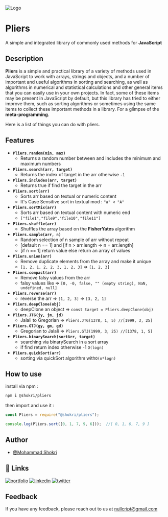 ![Logo](https://i.ibb.co/TBD1xMn/pliers-Logo.png)

# Pliers

A simple and integrated library of commonly used methods for **JavaScript**

## Description

**Pliers** is a simple and practical library of a variety of methods used in JavaScript to work with arrays, strings and objects, and a number of important and useful algorithms in sorting and searching, as well as algorithms in numerical and statistical calculations and other general items that you can easily use in your own projects.
In fact, some of these items may be present in JavaScript by default, but this library has tried to either improve them, such as sorting algorithms or sometimes using the same items to collect these important methods in a library. For a glimpse of the **meta-programming**.

Here is a list of things you can do with pliers.

## Features

-   **`Pliers.random(min, max)`**
    -   Returns a random number between and includes the minimum and maximum numbers
-   **`Pliers.search(arr, target)`**
    -   Returns the index of target in the arr otherwise `-1`
-   **`Pliers.includes(arr, target)`**
    -   Returns true if find the target in the arr
-   **`Pliers.sort(arr)`**
    -   Sorts arr based on textual or numeric content
    -   It's Case Sensitive sort in textual mod : `"a" < "A"`
-   **`Pliers.sortMix(arr)`**
    -   Sorts arr based on textual content with numeric end
    -   `["file1","file9","file10","file11"]`
-   **`Pliers.shuffle(arr)`**
    -   Shuffles the array based on the **FisherYates** algorithm
-   **`Pliers.sample(arr, n)`**
    -   Random selection of n sample of arr without repeat
    -   [default n == 1] and [if n > arr.length => n = arr.length]
    -   [if n == 1] return value else return an array of values
-   **`Pliers.union(arr)`**
    -   Remove duplicate elements from the array and make it unique
    -   `[1, 2, 1, 2, 2, 3, 1, 2, 3]` => `[1, 2, 3]`
-   **`Pliers.compact(arr)`**
    -   Remove falsy values from the arr
    -   falsy values like => `[0, -0, false, "" (empty string), NaN, undefined, null]`
-   **`Pliers.reverse(arr)`**
    -   reverse the arr => `[1, 2, 3]` => `[3, 2, 1]`
-   **`Pliers.deepClone(obj)`**
    -   deepClone an object => `const target = Pliers.deepClone(obj)`
-   **`Pliers.JTG(jy, jm, jd)`**
    -   Jalali to Gregorian => `Pliers.JTG(1378, 1, 5) //[1999, 3, 25]`
-   **`Pliers.GTJ(gy, gm, gd)`**
    -   Gregorian to Jalali => `Pliers.GTJ(1999, 3, 25) //[1378, 1, 5]`
-   **`Pliers.binarySearch(sortArr, target)`**
    -   searching via binarySearch in a sort array
    -   if find return index otherwise -1 `O(logn)`
-   **`Pliers.quickSort(arr)`**
    -   sorting via quickSort algorithm with`O(n*logn)`

## How to use

install via npm :
```bash
npm i @shokri/pliers
```
then import and use it :
```javascript
const Pliers = require("@shokri/pliers");

console.log(Pliers.sort([0, 1, 7, 9, 6]));  //[ 0, 1, 6, 7, 9 ]
```

## Author

-   [@Mohammad Shokri](https://nullcript.ir)

## 🔗 Links

[![portfolio](https://img.shields.io/badge/my_portfolio-000?style=for-the-badge&logo=ko-fi&logoColor=white)](https://github.com/nullcript)
[![linkedin](https://img.shields.io/badge/linkedin-0A66C2?style=for-the-badge&logo=linkedin&logoColor=white)](https://www.linkedin.com/in/nullcript)
[![twitter](https://img.shields.io/badge/twitter-1DA1F2?style=for-the-badge&logo=twitter&logoColor=white)](https://twitter.com/nullcript)

## Feedback

If you have any feedback, please reach out to us at nullcript@gmail.com
